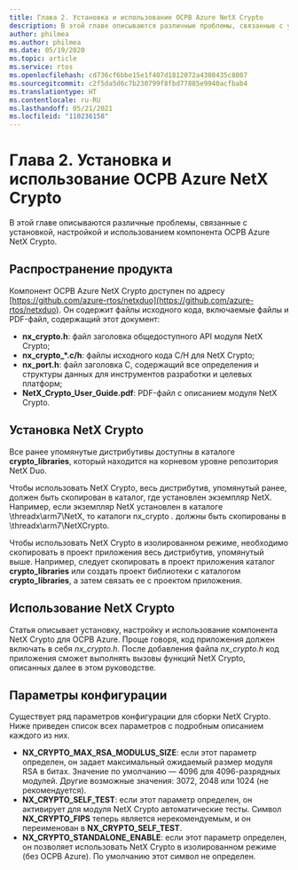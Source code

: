 ```yaml
---
title: Глава 2. Установка и использование ОСРВ Azure NetX Crypto
description: В этой главе описываются различные проблемы, связанные с установкой, настройкой и использованием компонента NetX Crypto.
author: philmea
ms.author: philmea
ms.date: 05/19/2020
ms.topic: article
ms.service: rtos
ms.openlocfilehash: cd736cf6bbe15e1f407d1812072a4308435c8007
ms.sourcegitcommit: c2f5da5d6c7b230799f8fbd77885e9940acfbab4
ms.translationtype: HT
ms.contentlocale: ru-RU
ms.lasthandoff: 05/21/2021
ms.locfileid: "110236158"
---
```

# <a name="chapter-2---installation-and-use-of-azure-rtos-netx-crypto"></a>Глава 2. Установка и использование ОСРВ Azure NetX Crypto

В этой главе описываются различные проблемы, связанные с установкой, настройкой и использованием компонента ОСРВ Azure NetX Crypto.

## <a name="product-distribution"></a>Распространение продукта

Компонент ОСРВ Azure NetX Crypto доступен по адресу [https://github.com/azure-rtos/netxduo](https://github.com/azure-rtos/netxduo). Он содержит файлы исходного кода, включаемые файлы и PDF-файл, содержащий этот документ:

- **nx_crypto.h**: файл заголовка общедоступного API модуля NetX Crypto;
- **nx_crypto_*.c/h**: файлы исходного кода C/H для NetX Crypto;
- **nx_port.h**: файл заголовка C, содержащий все определения и структуры данных для инструментов разработки и целевых платформ;
- **NetX_Crypto_User_Guide.pdf**: PDF-файл с описанием модуля NetX Crypto.

## <a name="netx-crypto-installation"></a>Установка NetX Crypto

Все ранее упомянутые дистрибутивы доступны в каталоге **crypto_libraries**, который находится на корневом уровне репозитория NetX Duo.

Чтобы использовать NetX Crypto, весь дистрибутив, упомянутый ранее, должен быть скопирован в каталог, где установлен экземпляр NetX. Например, если экземпляр NetX установлен в каталоге \threadx\arm7\NetX, то каталоги nx_crypto *.* должны быть скопированы в \threadx\arm7\NetXCrypto.

Чтобы использовать NetX Crypto в изолированном режиме, необходимо скопировать в проект приложения весь дистрибутив, упомянутый выше. Например, следует скопировать в проект приложения каталог **crypto_libraries** или создать проект библиотеки с каталогом **crypto_libraries**, а затем связать ее с проектом приложения. 

## <a name="using-netx-crypto"></a>Использование NetX Crypto

Статья описывает установку, настройку и использование компонента NetX Crypto для ОСРВ Azure. Проще говоря, код приложения должен включать в себя *nx_crypto.h*.  После добавления файла *nx_crypto.h* код приложения сможет выполнять вызовы функций NetX Crypto, описанных далее в этом руководстве.

## <a name="configuration-options"></a>Параметры конфигурации

Существует ряд параметров конфигурации для сборки NetX Crypto. Ниже приведен список всех параметров с подробным описанием каждого из них.

- **NX_CRYPTO_MAX_RSA_MODULUS_SIZE**: если этот параметр определен, он задает максимальный ожидаемый размер модуля RSA в битах. Значение по умолчанию — 4096 для 4096-разрядных модулей. Другие возможные значения: 3072, 2048 или 1024 (не рекомендуется).
- **NX_CRYPTO_SELF_TEST**: если этот параметр определен, он активирует для модуля NetX Crypto автоматические тесты. Символ **NX_CRYPTO_FIPS** теперь является нерекомендуемым, и он переименован в **NX_CRYPTO_SELF_TEST**.
- **NX_CRYPTO_STANDALONE_ENABLE**: если этот параметр определен, он позволяет использовать NetX Crypto в изолированном режиме (без ОСРВ Azure). По умолчанию этот символ не определен.
